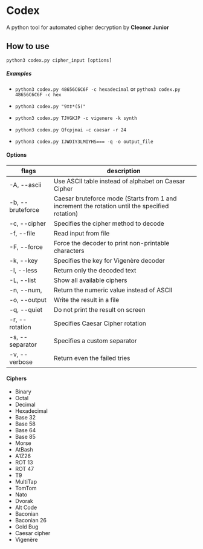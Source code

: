 # Codex
 A python tool for automated cipher decryption by **Cleonor Junior**

## How to use
`python3 codex.py cipher_input [options] `
##### Examples
* `python3 codex.py 48656C6C6F -c hexadecimal` or `python3 codex.py 48656C6C6F -c hex`

* `python3 codex.py "9‡‡*(5("`

* `python3 codex.py TJVGKJP -c vigenere -k synth `

* `python3 codex.py Qfcpjmai -c caesar -r 24`

* `python3 codex.py IJWDIY3LMIYHS=== -q -o output_file`


#### Options
flags | description
------------ | -------------
-A, --ascii | Use ASCII table instead of alphabet on Caesar Cipher
-b, --bruteforce | Caesar bruteforce mode (Starts from 1 and increment the rotation until the specified rotation)
-c, --cipher | Specifies the cipher method to decode
-f, --file | Read input from file
-F, --force | Force the decoder to print non-printable characters
-k, --key | Specifies the key for Vigenère decoder
-l, --less | Return only the decoded text
-L, --list | Show all available ciphers
-n, --num, | Return the numeric value instead of ASCII
-o, --output | Write the result in a file
-q, --quiet | Do not print the result on screen
-r, --rotation | Specifies Caesar Cipher rotation
-s, --separator | Specifies a custom separator
-v, --verbose | Return even the failed tries

#### Ciphers 
* Binary
* Octal
* Decimal
* Hexadecimal
* Base 32
* Base 58
* Base 64
* Base 85
* Morse 
* AtBash
* A1Z26
* ROT 13
* ROT 47
* T9
* MultiTap
* TomTom
* Nato
* Dvorak
* Alt Code
* Baconian
* Baconian 26
* Gold Bug
* Caesar cipher
* Vigenère


